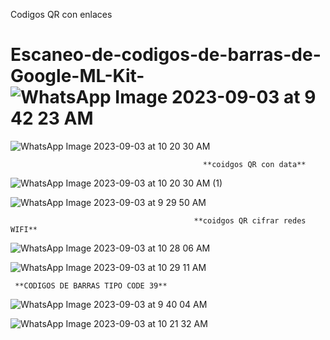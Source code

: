 Codigos QR con enlaces

# Escaneo-de-codigos-de-barras-de-Google-ML-Kit-![WhatsApp Image 2023-09-03 at 9 42 23 AM](https://github.com/AndersonDavidJaime/Escaneo-de-codigos-de-barras-de-Google-ML-Kit-/assets/124792573/4b6f8fa0-f93a-4906-b4da-96e7f2214110)
![WhatsApp Image 2023-09-03 at 10 20 30 AM](https://github.com/AndersonDavidJaime/Escaneo-de-codigos-de-barras-de-Google-ML-Kit-/assets/124792573/d40fac97-3292-44ac-8498-576ece5dbb82)



                                               **coidgos QR con data**

![WhatsApp Image 2023-09-03 at 10 20 30 AM (1)](https://github.com/AndersonDavidJaime/Escaneo-de-codigos-de-barras-de-Google-ML-Kit-/assets/124792573/30feb93f-6526-4d3d-bd59-45fbd96cf251)

![WhatsApp Image 2023-09-03 at 9 29 50 AM](https://github.com/AndersonDavidJaime/Escaneo-de-codigos-de-barras-de-Google-ML-Kit-/assets/124792573/498f3629-45e9-4f08-a7d1-29567d0219f5)


                                             **coidgos QR cifrar redes WIFI**

![WhatsApp Image 2023-09-03 at 10 28 06 AM](https://github.com/AndersonDavidJaime/Escaneo-de-codigos-de-barras-de-Google-ML-Kit-/assets/124792573/a2c6b1b7-a8d0-4a18-8181-fa04056ced09)


![WhatsApp Image 2023-09-03 at 10 29 11 AM](https://github.com/AndersonDavidJaime/Escaneo-de-codigos-de-barras-de-Google-ML-Kit-/assets/124792573/e0576d7d-8c85-4201-a0ee-936e51794a7e)



     **CODIGOS DE BARRAS TIPO CODE 39**

![WhatsApp Image 2023-09-03 at 9 40 04 AM](https://github.com/AndersonDavidJaime/Escaneo-de-codigos-de-barras-de-Google-ML-Kit-/assets/124792573/85e28ebc-073f-4f39-91d3-050d212a238b)

![WhatsApp Image 2023-09-03 at 10 21 32 AM](https://github.com/AndersonDavidJaime/Escaneo-de-codigos-de-barras-de-Google-ML-Kit-/assets/124792573/13312368-4d37-4ac0-9444-9948fde04c1d)




     
    
